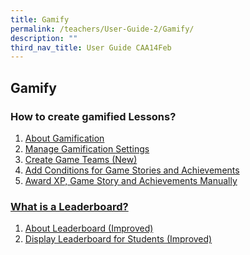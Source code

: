 ```yaml
---
title: Gamify
permalink: /teachers/User-Guide-2/Gamify/
description: ""
third_nav_title: User Guide CAA14Feb
---
```

## Gamify

### How to create gamified Lessons?

1. <a href="/user-guide/Teachers-UG/aboutlessons/" target="_blank">About Gamification</a>
2. <a href="/user-guide/Teachers-UG/createlesson/" target="_blank">Manage Gamification Settings</a>
3. <a href="/user-guide/Teachers-UG/createcourse/" target="_blank">Create Game Teams (New)</a>
4. <a href="/user-guide/Teachers-UG/LessonTemplates/" target="_blank">Add Conditions for Game Stories and Achievements</a>
5. <a href="/user-guide/Teachers-UG/LessonTemplates/" target="_blank">Award XP, Game Story and Achievements Manually


### What is a Leaderboard?
1. <a href="/user-guide/Teachers-UG/aboutlessons/" target="_blank">About Leaderboard (Improved)</a>
2. <a href="/user-guide/Teachers-UG/createlesson/" target="_blank">Display Leaderboard for Students (Improved)</a>
